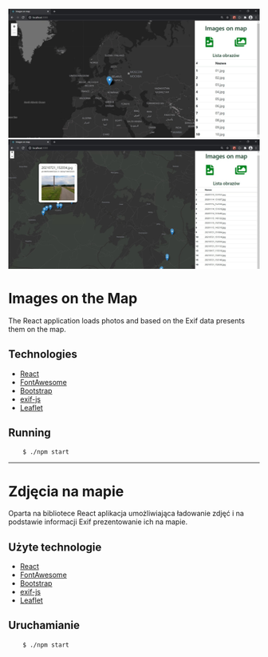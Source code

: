 ![Screenshot](./images/map1.jpg)
![Screenshot](./images/map2.jpg)

# Images on the Map

The React application loads photos and based on the Exif data presents them on the map.

## Technologies

* [React](https://pl.reactjs.org/)
* [FontAwesome](https://fontawesome.com/)
* [Bootstrap](https://getbootstrap.com/)
* [exif-js](https://github.com/exif-js/exif-js)
* [Leaflet](https://leafletjs.com/)

## Running

```
	$ ./npm start
```

***

# Zdjęcia na mapie

Oparta na bibliotece React aplikacja umożliwiająca ładowanie zdjęć i na podstawie informacji Exif prezentowanie ich na mapie.

## Użyte technologie

* [React](https://pl.reactjs.org/)
* [FontAwesome](https://fontawesome.com/)
* [Bootstrap](https://getbootstrap.com/)
* [exif-js](https://github.com/exif-js/exif-js)
* [Leaflet](https://leafletjs.com/)

## Uruchamianie

```
	$ ./npm start
```
